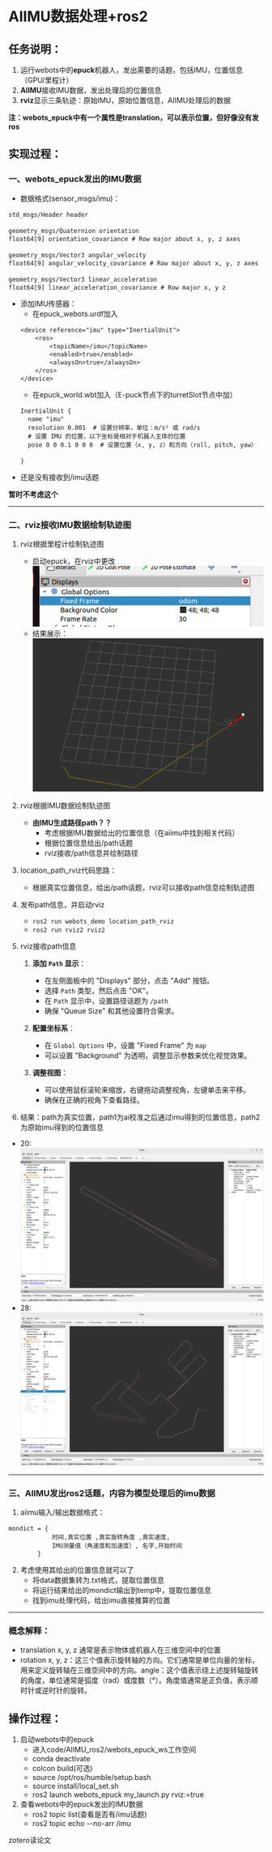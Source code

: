 # AIIMU数据处理+ros2
## 任务说明：
1. 运行webots中的**epuck**机器人，发出需要的话题，包括IMU，位置信息（GPU/里程计）
2. **AIIMU**接收IMU数据，发出处理后的位置信息
3. **rviz**显示三条轨迹：原始IMU，原始位置信息，AIIMU处理后的数据

**注：webots_epuck中有一个属性是translation，可以表示位置，但好像没有发ros**
## 实现过程：
### 一、webots_epuck发出的IMU数据
- 数据格式(sensor_msgs/imu)：
```
std_msgs/Header header

geometry_msgs/Quaternion orientation
float64[9] orientation_covariance # Row major about x, y, z axes

geometry_msgs/Vector3 angular_velocity
float64[9] angular_velocity_covariance # Row major about x, y, z axes

geometry_msgs/Vector3 linear_acceleration
float64[9] linear_acceleration_covariance # Row major x, y z
```
- 添加IMU传感器：
    - 在epuck_webots.urdf加入
    ```
    <device reference="imu" type="InertialUnit">
        <ros>
            <topicName>/imu</topicName>
            <enabled>true</enabled>
            <alwaysOn>true</alwaysOn>
        </ros>
    </device>
    ```
    - 在epuck_world.wbt加入（E-puck节点下的turretSlot节点中加）
    ```
    InertialUnit {
      name "imu"
      resolution 0.001  # 设置分辨率，单位：m/s² 或 rad/s
      # 设置 IMU 的位置，以下坐标是相对于机器人主体的位置
      pose 0 0 0.1 0 0 0  # 设置位置（x, y, z）和方向（roll, pitch, yaw）

    }
    ```
- 还是没有接收到/imu话题

**暂时不考虑这个**

------------------------------  
### 二、rviz接收IMU数据绘制轨迹图
1. rviz根据里程计绘制轨迹图
    - 启动epuck，在rviz中更改![alt text](img/6image.png)
    - 结果展示：![alt text](img/6image-1.png)

2. rviz根据IMU数据绘制轨迹图
    - **由IMU生成路径path？？**
        - 考虑根据IMU数据给出的位置信息（在aiimu中找到相关代码）
        - 根据位置信息给出/path话题
        - rviz接收/path信息并绘制路径
3. location_path_rviz代码思路：
    - 根据真实位置信息，给出/path话题，rviz可以接收path信息绘制轨迹图
4. 发布path信息，并启动rviz
    - `ros2 run webots_demo location_path_rviz` 
    - `ros2 run rviz2 rviz2`
5. rviz接收path信息
    1. **添加 `Path` 显示**：
        - 在左侧面板中的 "Displays" 部分，点击 "Add" 按钮。
        - 选择 `Path` 类型，然后点击 "OK"。
        - 在 `Path` 显示中，设置路径话题为 `/path`
        - 确保 "Queue Size" 和其他设置符合需求。

    2. **配置坐标系**：
        - 在 `Global Options` 中，设置 "Fixed Frame" 为 `map`
        - 可以设置 "Background" 为透明，调整显示参数来优化视觉效果。

    3. **调整视图**：
        - 可以使用鼠标滚轮来缩放，右键拖动调整视角，左键单击来平移。
        - 确保在正确的视角下查看路径。
6. 结果：path为真实位置，path1为ai校准之后通过imu得到的位置信息，path2为原始imu得到的位置信息
- 20: ![alt text](img/7image-1.png)
- 28: ![alt text](img/7image-2.png)

------------------------------
### 三、AIIMU发出ros2话题，内容为模型处理后的imu数据
1. aiimu输入/输出数据格式：
```
mondict = {
            时间,真实位置 ,真实旋转角度 ,真实速度,
            IMU测量值（角速度和加速度）, 名字,开始时间
        }
```
2. 考虑使用其给出的位置信息就可以了
    - 将data数据集转为.txt格式，提取位置信息
    - 将运行结果给出的mondict输出到temp中，提取位置信息
    - 找到imu处理代码，给出imu直接推算的位置

-------------------------------
### 概念解释：
- translation x, y, z 通常是表示物体或机器人在三维空间中的位置
- rotation x, y, z：这三个值表示旋转轴的方向。它们通常是单位向量的坐标，用来定义旋转轴在三维空间中的方向。angle：这个值表示绕上述旋转轴旋转的角度，单位通常是弧度（rad）或度数（°）。角度值通常是正负值，表示顺时针或逆时针的旋转。

## 操作过程：
1. 启动webots中的epuck
    - 进入code/AIIMU_ros2/webots_epuck_ws工作空间
    - conda deactivate
    - colcon build(可选)
    - source /opt/ros/humble/setup.bash
    - source install/local_set.sh
    - ros2 launch webots_epuck my_launch.py rviz:=true
2. 查看webots中的epuck发出的IMU数据
    - ros2 topic list(查看是否有/imu话题)
    - ros2 topic echo --no-arr /imu


zotero读论文


